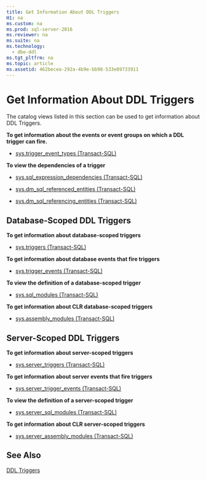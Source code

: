 ```yaml
---
title: Get Information About DDL Triggers
H1: na
ms.custom: na
ms.prod: sql-server-2016
ms.reviewer: na
ms.suite: na
ms.technology: 
  - dbe-ddl
ms.tgt_pltfrm: na
ms.topic: article
ms.assetid: 462becea-292a-4b9e-bb98-533e89733911
---
```

# Get Information About DDL Triggers
  The catalog views listed in this section can be used to get information about DDL Triggers.  
  
 **To get information about the events or event groups on which a DDL trigger can fire.**  
  
-   [sys.trigger_event_types &#40;Transact-SQL&#41;](../Topic/sys.trigger_event_types%20\(Transact-SQL\).md)  
  
 **To view the dependencies of a trigger**  
  
-   [sys.sql_expression_dependencies &#40;Transact-SQL&#41;](../Topic/sys.sql_expression_dependencies%20\(Transact-SQL\).md)  
  
-   [sys.dm_sql_referenced_entities &#40;Transact-SQL&#41;](../Topic/sys.dm_sql_referenced_entities%20\(Transact-SQL\).md)  
  
-   [sys.dm_sql_referencing_entities &#40;Transact-SQL&#41;](../Topic/sys.dm_sql_referencing_entities%20\(Transact-SQL\).md)  
  
## Database\-Scoped DDL Triggers  
 **To get information about database\-scoped triggers**  
  
-   [sys.triggers &#40;Transact-SQL&#41;](../Topic/sys.triggers%20\(Transact-SQL\).md)  
  
 **To get information about database events that fire triggers**  
  
-   [sys.trigger_events &#40;Transact-SQL&#41;](../Topic/sys.trigger_events%20\(Transact-SQL\).md)  
  
 **To view the definition of a database\-scoped trigger**  
  
-   [sys.sql_modules &#40;Transact-SQL&#41;](../Topic/sys.sql_modules%20\(Transact-SQL\).md)  
  
 **To get information about CLR database\-scoped triggers**  
  
-   [sys.assembly_modules &#40;Transact-SQL&#41;](../Topic/sys.assembly_modules%20\(Transact-SQL\).md)  
  
## Server\-Scoped DDL Triggers  
 **To get information about server\-scoped triggers**  
  
-   [sys.server_triggers &#40;Transact-SQL&#41;](../Topic/sys.server_triggers%20\(Transact-SQL\).md)  
  
 **To get information about server events that fire triggers**  
  
-   [sys.server_trigger_events &#40;Transact-SQL&#41;](../Topic/sys.server_trigger_events%20\(Transact-SQL\).md)  
  
 **To view the definition of a server\-scoped trigger**  
  
-   [sys.server_sql_modules &#40;Transact-SQL&#41;](../Topic/sys.server_sql_modules%20\(Transact-SQL\).md)  
  
 **To get information about CLR server\-scoped triggers**  
  
-   [sys.server_assembly_modules &#40;Transact-SQL&#41;](../Topic/sys.server_assembly_modules%20\(Transact-SQL\).md)  
  
## See Also  
 [DDL Triggers](../../Topics/TopicNameNotContainA/DDL-Triggers.md)  
  
  